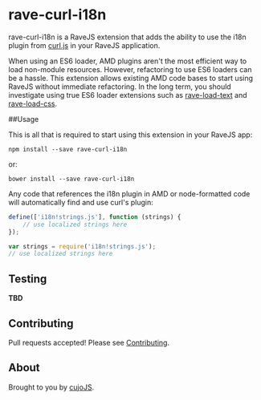 # rave-curl-i18n

rave-curl-i18n is a RaveJS extension that adds the ability to use the i18n
plugin from [curl.js](http://github.com/cujojs/curl) in your RaveJS application.

When using an ES6 loader, AMD plugins aren't the most efficient way to load
non-module resources.  However, refactoring to use ES6 loaders can be a hassle.
This extension allows existing AMD code bases to start using RaveJS without
immediate refactoring.  In the long term, you should investigate using true
ES6 loader extensions such as
[rave-load-text](https://github.com/unscriptable/rave-load-text) and
[rave-load-css](https://github.com/unscriptable/rave-load-css).

##Usage

This is all that is required to start using this extension in your RaveJS app:

```
npm install --save rave-curl-i18n
```

or:

```
bower install --save rave-curl-i18n
```

Any code that references the i18n plugin in AMD or node-formatted code will
automatically find and use curl's plugin:

```js
define(['i18n!strings.js'], function (strings) {
	// use localized strings here
});
```

```js
var strings = require('i18n!strings.js');
// use localized strings here
```

## Testing

**TBD**

## Contributing

Pull requests accepted!  Please see [Contributing](CONTRIBUTING.md).

## About

Brought to you by [cujoJS](http://cujojs.com).
